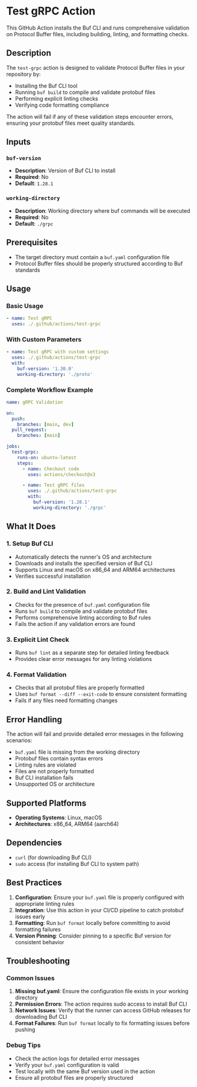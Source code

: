 # Test gRPC Action

This GitHub Action installs the Buf CLI and runs comprehensive validation on Protocol Buffer files, including building, linting, and formatting checks.

## Description

The `test-grpc` action is designed to validate Protocol Buffer files in your repository by:
- Installing the Buf CLI tool
- Running `buf build` to compile and validate protobuf files
- Performing explicit linting checks
- Verifying code formatting compliance

The action will fail if any of these validation steps encounter errors, ensuring your protobuf files meet quality standards.

## Inputs

### `buf-version`
- **Description**: Version of Buf CLI to install
- **Required**: No
- **Default**: `1.28.1`

### `working-directory`
- **Description**: Working directory where buf commands will be executed
- **Required**: No
- **Default**: `./grpc`

## Prerequisites

- The target directory must contain a `buf.yaml` configuration file
- Protocol Buffer files should be properly structured according to Buf standards

## Usage

### Basic Usage

```yaml
- name: Test gRPC
  uses: ./.github/actions/test-grpc
```

### With Custom Parameters

```yaml
- name: Test gRPC with custom settings
  uses: ./.github/actions/test-grpc
  with:
    buf-version: '1.30.0'
    working-directory: './proto'
```

### Complete Workflow Example

```yaml
name: gRPC Validation

on:
  push:
    branches: [main, dev]
  pull_request:
    branches: [main]

jobs:
  test-grpc:
    runs-on: ubuntu-latest
    steps:
      - name: Checkout code
        uses: actions/checkout@v3

      - name: Test gRPC files
        uses: ./.github/actions/test-grpc
        with:
          buf-version: '1.28.1'
          working-directory: './grpc'
```

## What It Does

### 1. Setup Buf CLI
- Automatically detects the runner's OS and architecture
- Downloads and installs the specified version of Buf CLI
- Supports Linux and macOS on x86_64 and ARM64 architectures
- Verifies successful installation

### 2. Build and Lint Validation
- Checks for the presence of `buf.yaml` configuration file
- Runs `buf build` to compile and validate protobuf files
- Performs comprehensive linting according to Buf rules
- Fails the action if any validation errors are found

### 3. Explicit Lint Check
- Runs `buf lint` as a separate step for detailed linting feedback
- Provides clear error messages for any linting violations

### 4. Format Validation
- Checks that all protobuf files are properly formatted
- Uses `buf format --diff --exit-code` to ensure consistent formatting
- Fails if any files need formatting changes

## Error Handling

The action will fail and provide detailed error messages in the following scenarios:
- `buf.yaml` file is missing from the working directory
- Protobuf files contain syntax errors
- Linting rules are violated
- Files are not properly formatted
- Buf CLI installation fails
- Unsupported OS or architecture

## Supported Platforms

- **Operating Systems**: Linux, macOS
- **Architectures**: x86_64, ARM64 (aarch64)

## Dependencies

- `curl` (for downloading Buf CLI)
- `sudo` access (for installing Buf CLI to system path)

## Best Practices

1. **Configuration**: Ensure your `buf.yaml` file is properly configured with appropriate linting rules
2. **Integration**: Use this action in your CI/CD pipeline to catch protobuf issues early
3. **Formatting**: Run `buf format` locally before committing to avoid formatting failures
4. **Version Pinning**: Consider pinning to a specific Buf version for consistent behavior

## Troubleshooting

### Common Issues

1. **Missing buf.yaml**: Ensure the configuration file exists in your working directory
2. **Permission Errors**: The action requires sudo access to install Buf CLI
3. **Network Issues**: Verify that the runner can access GitHub releases for downloading Buf CLI
4. **Format Failures**: Run `buf format` locally to fix formatting issues before pushing

### Debug Tips

- Check the action logs for detailed error messages
- Verify your `buf.yaml` configuration is valid
- Test locally with the same Buf version used in the action
- Ensure all protobuf files are properly structured
